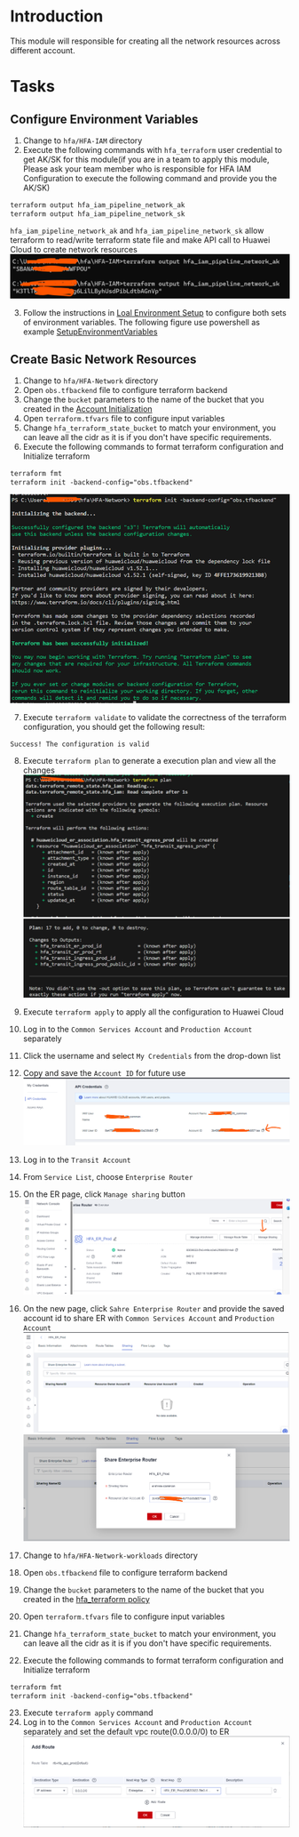 # Introduction
This module will responsible for creating all the network resources across different account.

# Tasks
## Configure Environment Variables
1. Change to `hfa/HFA-IAM` directory
2. Execute the following commands with `hfa_terraform` user credential to get AK/SK for this module(if you are in a team to apply this module, Please ask your team member who is responsible for HFA IAM Configuration to execute the following command and provide you the AK/SK)
```
terraform output hfa_iam_pipeline_network_ak
terraform output hfa_iam_pipeline_network_sk
```
`hfa_iam_pipeline_network_ak` and `hfa_iam_pipeline_network_sk` allow terraform to read/write terraform state file and make API call to Huawei Cloud to create network resources
![GetAKSK](./images/network/001_network_aksk.png)

3. Follow the instructions in [Loal Environment Setup](./03_Local_Env_Setup.md#configure-environment-variables) to configure both sets of environment variables.
The following figure use powershell as example
[SetupEnvironmentVariables](./images/network/001_network_aksk_01.png)

## Create Basic Network Resources
1. Change to  `hfa/HFA-Network` directory
2. Open `obs.tfbackend` file to configure terraform backend
3. Change the `bucket` parameters to the name of the bucket that you created in the [Account Initialization](./02_Account_Initialization.md#create-a-obs-bucket-for-terraform-state-storage)
4. Open `terraform.tfvars` file to configure input variables
5. Change `hfa_terraform_state_bucket` to match your environment, you can leave all the cidr as it is if you don't have specific requirements.
6. Execute the following commands to format terraform configuration and Initialize terraform
```
terraform fmt
terraform init -backend-config="obs.tfbackend"
```
![TerraformInitialization](./images/network/001_network_init.png)

7. Execute `terraform validate` to validate the correctness of the terraform configuration, you should get the following result:
```
Success! The configuration is valid
```

8. Execute `terraform plan` to generate a execution plan and view all the changes
![TerraformPlan01](./images/network/001_network_plan_01.png)
![TerraformPlan02](./images/network/001_network_plan_02.png)

9. Execute `terraform apply` to apply all the configuration to Huawei Cloud

10. Log in to the `Common Services Account` and `Production Account` separately
11. Click the username and select `My Credentials` from the drop-down list
12. Copy and save the `Account ID` for future use
![domainid](./images/network/002_network_share_01.png)
13. Log in to the `Transit Account`
14. From `Service List`, choose `Enterprise Router`
15. On the ER page, click `Manage sharing` button
![er01](./images/network/003_network_er_02.png)
16. On the new page, click `Sahre Enterprise Router` and provide the saved account id to share ER with `Common Services Account` and `Production Account`
![er02](./images/network/003_network_er_03.png)
![er03](./images/network/003_network_er_04.png)
17. Change to  `hfa/HFA-Network-workloads` directory
18. Open `obs.tfbackend` file to configure terraform backend
19. Change the `bucket` parameters to the name of the bucket that you created in the [hfa_terraform policy](./02_Account_Initialization.md#create-a-obs-bucket-for-terraform-state-storage)
20. Open `terraform.tfvars` file to configure input variables
21. Change `hfa_terraform_state_bucket` to match your environment, you can leave all the cidr as it is if you don't have specific requirements.
22. Execute the following commands to format terraform configuration and Initialize terraform
```
terraform fmt
terraform init -backend-config="obs.tfbackend"
```
23. Execute `terraform apply` command
24. Log in to the `Common Services Account` and `Production Account` separately and set the default vpc route(0.0.0.0/0) to ER 
![er05](./images/network/003_network_er_06.png)